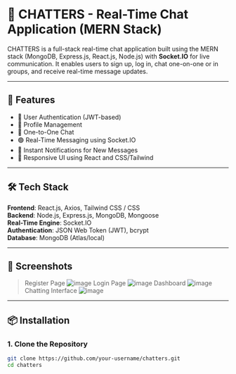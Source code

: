 # 💬 CHATTERS - Real-Time Chat Application (MERN Stack)

CHATTERS is a full-stack real-time chat application built using the MERN stack (MongoDB, Express.js, React.js, Node.js) with **Socket.IO** for live communication. It enables users to sign up, log in, chat one-on-one or in groups, and receive real-time message updates.

---

## 🚀 Features

- 🔐 User Authentication (JWT-based)
- 👤 Profile Management
- 💬 One-to-One Chat
- 🟢 Real-Time Messaging using Socket.IO
- 🔔 Instant Notifications for New Messages
- 📱 Responsive UI using React and CSS/Tailwind

---

## 🛠️ Tech Stack

**Frontend**: React.js, Axios, Tailwind CSS / CSS  
**Backend**: Node.js, Express.js, MongoDB, Mongoose  
**Real-Time Engine**: Socket.IO  
**Authentication**: JSON Web Token (JWT), bcrypt  
**Database**: MongoDB (Atlas/local)

---

## 📸 Screenshots

> Register Page
![image](https://github.com/user-attachments/assets/dcf3f7a0-0033-48df-816e-5f59e61f2167)
> Login Page
![image](https://github.com/user-attachments/assets/0961a014-a3ab-4e6c-9b6b-cb19a6917e31)
> Dashboard
![image](https://github.com/user-attachments/assets/d93daedf-df31-4b04-9adb-c70c1445510b)
> Chatting Interface
![image](https://github.com/user-attachments/assets/83d3e3a3-8fd4-4495-9a22-11946713ae1c)

---

## 📦 Installation

### 1. Clone the Repository

```bash
git clone https://github.com/your-username/chatters.git
cd chatters

